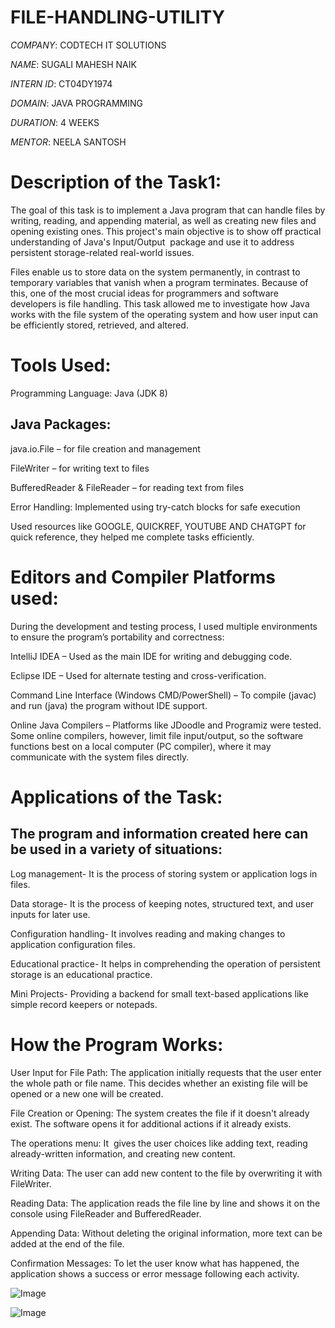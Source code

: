# FILE-HANDLING-UTILITY

*COMPANY*: CODTECH IT SOLUTIONS

*NAME*: SUGALI MAHESH NAIK

*INTERN ID*: CT04DY1974

*DOMAIN*: JAVA PROGRAMMING

*DURATION*: 4 WEEKS

*MENTOR*: NEELA SANTOSH

# Description of the Task1:

The goal of this task is to implement a Java program that can handle files by writing, reading, and appending material, as well as creating new files and opening existing ones.  This project's main objective is to show off practical understanding of Java's Input/Output  package and use it to address persistent storage-related real-world issues.

Files enable us to store data on the system permanently, in contrast to temporary variables that vanish when a program terminates.  Because of this, one of the most crucial ideas for programmers and software developers is file handling.  This task allowed me to investigate how Java works with the file system of the operating system and how user input can be efficiently stored, retrieved, and altered.

# Tools Used:

Programming Language: Java (JDK 8)

## Java Packages:

  java.io.File – for file creation and management

  FileWriter – for writing text to files

  BufferedReader & FileReader – for reading text from files

  Error Handling: Implemented using try-catch blocks for safe execution

  Used resources like GOOGLE, QUICKREF, YOUTUBE AND CHATGPT for quick reference, they helped me complete tasks efficiently.

# Editors and Compiler Platforms used:

During the development and testing process, I used multiple environments to ensure the program’s portability and correctness:

IntelliJ IDEA – Used as the main IDE for writing and debugging code.

Eclipse IDE – Used for alternate testing and cross-verification.

Command Line Interface (Windows CMD/PowerShell) – To compile (javac) and run (java) the program without IDE support.

Online Java Compilers – Platforms like JDoodle and Programiz were tested.  Some online compilers, however, limit file input/output, so the software functions best on a local computer (PC compiler), where it may communicate with the system files directly.

# Applications of the Task:

## The program and information created here can be used in a variety of situations:

 Log management- It is the process of storing system or application logs in files.

 Data storage- It is the process of keeping notes, structured text, and user inputs for later use.

 Configuration handling- It involves reading and making changes to application configuration files.

 Educational practice- It helps in comprehending the operation of persistent storage is an educational practice.

 Mini Projects- Providing a backend for small text-based applications like simple record keepers or notepads.

# How the Program Works:

  User Input for File Path: The application initially requests that the user enter the whole path or file name.  This decides whether an existing file will be opened or a new one will be created.

  File Creation or Opening: The system creates the file if it doesn't already exist.  The software opens it for additional actions if it already exists.

  The operations menu: It  gives the user choices like adding text, reading already-written information, and creating new content.

  Writing Data: The user can add new content to the file by overwriting it with FileWriter.

  Reading Data: The application reads the file line by line and shows it on the console using FileReader and BufferedReader.

  Appending Data: Without deleting the original information, more text can be added at the end of the file.

  Confirmation Messages: To let the user know what has happened, the application shows a success or error message following each activity.

![Image](https://github.com/user-attachments/assets/ad0fe7ed-4ba8-4742-bfdc-c4b99a92be4c)

![Image](https://github.com/user-attachments/assets/835ecd30-6afc-4413-80dc-55671183f53a)
